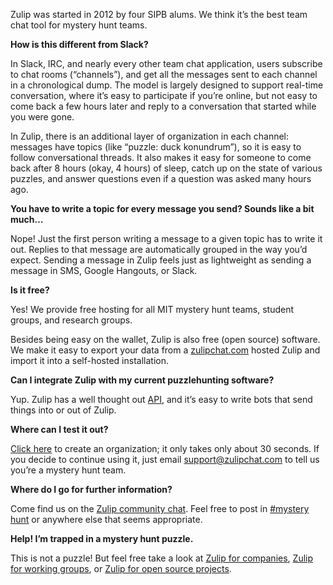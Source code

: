 Zulip was started in 2012 by four SIPB alums. We think it’s the best team
chat tool for mystery hunt teams.

**How is this different from Slack?**

In Slack, IRC, and nearly every other team chat application, users subscribe
to chat rooms (“channels”), and get all the messages sent to each channel in
a chronological dump. The model is largely designed to support real-time
conversation, where it’s easy to participate if you’re online, but not easy
to come back a few hours later and reply to a conversation that started
while you were gone.

In Zulip, there is an additional layer of organization in each channel:
messages have topics (like “puzzle: duck konundrum”), so it is easy to
follow conversational threads. It also makes it easy for someone to come
back after 8 hours (okay, 4 hours) of sleep, catch up on the state of
various puzzles, and answer questions even if a question was asked many
hours ago.

**You have to write a topic for every message you send? Sounds like a bit much…**

Nope! Just the first person writing a message to a given topic has to write
it out. Replies to that message are automatically grouped in the way you’d
expect. Sending a message in Zulip feels just as lightweight as sending a
message in SMS, Google Hangouts, or Slack.

**Is it free?**

Yes! We provide free hosting for all MIT mystery hunt teams, student groups,
and research groups.

Besides being easy on the wallet, Zulip is also free (open source)
software. We make it easy to export your data from a
[zulipchat.com](https://zulipchat.com) hosted Zulip and import it into a
self-hosted installation.

**Can I integrate Zulip with my current puzzlehunting software?**

Yup. Zulip has a well thought out [API](https://zulipchat.com/api/), and
it’s easy to write bots that send things into or out of Zulip.

**Where can I test it out?**

[Click here](https://zulipchat.com/new) to create an organization; it
only takes only about 30 seconds. If you decide to continue using it, just email
support@zulipchat.com to tell us you’re a mystery hunt team.

**Where do I go for further information?**

Come find us on the [Zulip community chat](https://chat.zulip.org). Feel
free to post in
[#mystery hunt](https://chat.zulip.org/#narrow/stream/mystery.20hunt) or
anywhere else that seems appropriate.

**Help! I’m trapped in a mystery hunt puzzle.**

This is not a puzzle! But feel free take a look at
[Zulip for companies](/for/companies),
[Zulip for working groups](/for/working-groups-and-communities), or
[Zulip for open source projects](/for/open-source).
